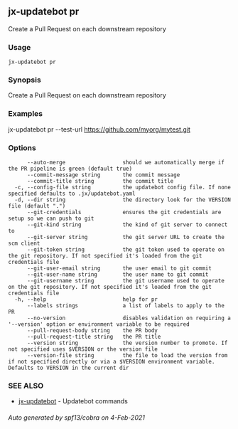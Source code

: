 ## jx-updatebot pr

Create a Pull Request on each downstream repository

### Usage

```
jx-updatebot pr
```

### Synopsis

Create a Pull Request on each downstream repository

### Examples

  jx-updatebot pr --test-url https://github.com/myorg/mytest.git

### Options

```
      --auto-merge                  should we automatically merge if the PR pipeline is green (default true)
      --commit-message string       the commit message
      --commit-title string         the commit title
  -c, --config-file string          the updatebot config file. If none specified defaults to .jx/updatebot.yaml
  -d, --dir string                  the directory look for the VERSION file (default ".")
      --git-credentials             ensures the git credentials are setup so we can push to git
      --git-kind string             the kind of git server to connect to
      --git-server string           the git server URL to create the scm client
      --git-token string            the git token used to operate on the git repository. If not specified it's loaded from the git credentials file
      --git-user-email string       the user email to git commit
      --git-user-name string        the user name to git commit
      --git-username string         the git username used to operate on the git repository. If not specified it's loaded from the git credentials file
  -h, --help                        help for pr
      --labels strings              a list of labels to apply to the PR
      --no-version                  disables validation on requiring a '--version' option or environment variable to be required
      --pull-request-body string    the PR body
      --pull-request-title string   the PR title
      --version string              the version number to promote. If not specified uses $VERSION or the version file
      --version-file string         the file to load the version from if not specified directly or via a $VERSION environment variable. Defaults to VERSION in the current dir
```

### SEE ALSO

* [jx-updatebot](jx-updatebot.md)	 - Updatebot commands

###### Auto generated by spf13/cobra on 4-Feb-2021
